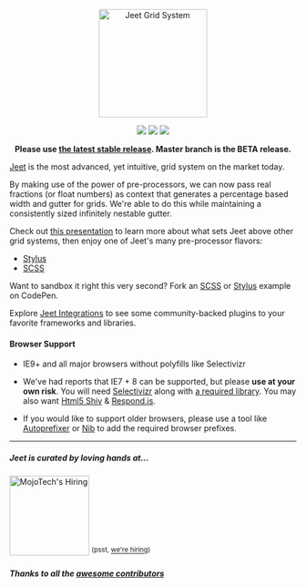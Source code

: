 <p align="center">
    <img width="190px" src="https://mojotech.github.io/jeet/img/jeet-logo-color.svg" title="Jeet Grid System">
</p>

<p align="center">
    <img src="https://img.shields.io/npm/v/jeet.svg">
    <img src="https://img.shields.io/bower/v/jeet.svg">
    <img src="http://img.shields.io/npm/dm/jeet.svg">
</p>

<p align="center"><strong>Please use <a href="https://github.com/mojotech/jeet/releases/latest">the latest stable release</a>. Master branch is the BETA release.</strong></p>

[Jeet](http://jeet.gs) is the most advanced, yet intuitive, grid system on the market today.

By making use of the power of pre-processors, we can now pass real fractions (or float numbers) as context that generates a percentage based width and gutter for grids. We're able to do this while maintaining a consistently sized infinitely nestable gutter.

Check out [this presentation](http://corysimmons.github.io/presentations/the-rise-of-ratio-grids) to learn more about what sets Jeet above other grid systems, then enjoy one of Jeet's many pre-processor flavors:

- [Stylus](stylus)
- [SCSS](scss)

Want to sandbox it right this very second? Fork an [SCSS](http://bit.ly/jeet6-scss) or [Stylus](http://bit.ly/jeet6-stylus) example on CodePen.

Explore [Jeet Integrations](https://github.com/mojotech/jeet/wiki/Jeet-Integrations) to see some community-backed plugins to your favorite frameworks and libraries.

#### Browser Support
- IE9+ and all major browsers without polyfills like Selectivizr
- We've had reports that IE7 + 8 can be supported, but please **use at your own risk**. You will need [Selectivizr](http://selectivizr.com/) along with [a required library](http://selectivizr.com/#how). You may also want [Html5 Shiv](https://github.com/aFarkas/html5shiv) & [Respond.js](https://github.com/scottjehl/Respond).

- If you would like to support older browsers, please use a tool like [Autoprefixer](https://github.com/postcss/autoprefixer) or [Nib](https://github.com/tj/nib) to add the required browser prefixes.

---

##### Jeet is curated by loving hands at...
<a href="http://mojotech.com"><img width="140px" src="https://mojotech.github.io/jeet/img/mojotech-logo.svg" title="MojoTech's Hiring"></a> <sup>(psst, [we're hiring](http://www.mojotech.com/jobs))</sup>

##### Thanks to all the [awesome contributors](https://github.com/mojotech/jeet/graphs/contributors)
